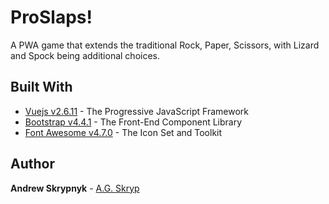 # ProSlaps!

A PWA game that extends the traditional Rock, Paper, Scissors, with Lizard and Spock being additional choices.

## Built With

* [Vuejs v2.6.11](https://vuejs.org/) - The Progressive JavaScript Framework
* [Bootstrap v4.4.1](https://getbootstrap.com/) - The Front-End Component Library
* [Font Awesome v4.7.0](https://fontawesome.com/) - The Icon Set and Toolkit

## Author

**Andrew Skrypnyk** - [A.G. Skryp](https://agksryp.com)
